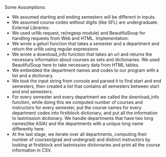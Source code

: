 Some Assumptions:
- We assumed starting and ending semesters will be different in inputs.
- We assumed course codes without digits (like SFL) are undergraduate.
External Libraries:
- We used urllib.request, re(regexp module) and BeautifulSoup for handling requests from Web and
HTML.
Implementation:
- We wrote a geturl function that takes a semester and a department and return the urllib
using regular expressions
- We wrote a download_info function that takes an url and returns the necessary information about
courses as sets and dictionaries.
We used BeautifulSoup here to take necessary data from HTML tables.
- We embedded the department names and codes to our program with a list and a dictionary.
- We took the input string from console and parsed it to find start and end semesters, then created a list
that contains all semesters between
start and end semesters.
- For every semester and every department we called the download_info function, while doing this
we computed number of courses and instructors for every semester, put the course names for every
department codes
into firstblock dictionary, and put all the information to lastmission dictionary. We handle departments
that have two long names(like ASIA)
and the departments with a unique long name differently here.
- At the last stage, we iterate over all departments, computing their number of courses(grad and
undergrad) and distinct instructors by looking at firstblock
and lastmission dictionaries and print all the course information in CSV.
